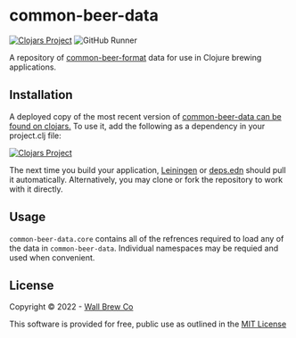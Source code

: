 # common-beer-data

[![Clojars Project](https://img.shields.io/clojars/v/com.wallbrew/common-beer-data.svg)](https://clojars.org/com.wallbrew/common-beer-data)
![GitHub Runner](https://github.com/Wall-Brew-Co/common-beer-data/workflows/Clojurescript%20CI/badge.svg)

A repository of [common-beer-format](https://github.com/Wall-Brew-Co/common-beer-format) data for use in Clojure brewing applications.

## Installation

A deployed copy of the most recent version of [common-beer-data can be found on clojars.](https://clojars.org/com.wallbrew/common-beer-data)
To use it, add the following as a dependency in your project.clj file:

[![Clojars Project](https://clojars.org/com.wallbrew/common-beer-data/latest-version.svg)](https://clojars.org/com.wallbrew/common-beer-data)

The next time you build your application, [Leiningen](https://leiningen.org/) or [deps.edn](https://clojure.org/guides/deps_and_cli) should pull it automatically.
Alternatively, you may clone or fork the repository to work with it directly.

## Usage

`common-beer-data.core` contains all of the refrences required to load any of the data in `common-beer-data`.
Individual namespaces may be requied and used when convenient.

## License

Copyright © 2022 - [Wall Brew Co](https://wallbrew.com/)

This software is provided for free, public use as outlined in the [MIT License](https://github.com/Wall-Brew-Co/common-beer-data/blob/master/LICENSE)
